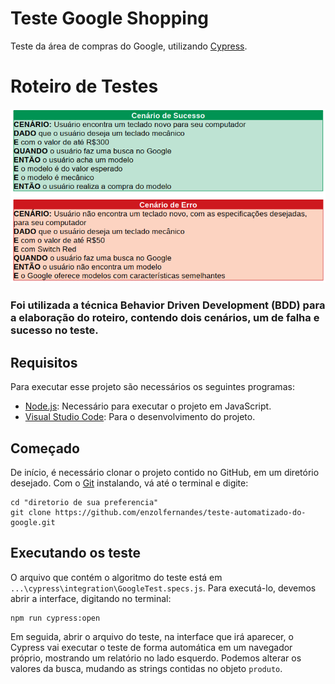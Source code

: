 # Teste Google Shopping
 Teste da área de compras do Google, utilizando [Cypress](https://www.cypress.io/).
 
# Roteiro de Testes
![Roteiros](/images/BDD.PNG)
### Foi utilizada a técnica Behavior Driven Development (BDD) para a elaboração do roteiro, contendo dois cenários, um de falha e sucesso no teste.





## Requisitos
Para executar esse projeto são necessários os seguintes programas:
- [Node.js](https://nodejs.org/en/): Necessário para executar o projeto em JavaScript.
- [Visual Studio Code](https://code.visualstudio.com/): Para o desenvolvimento do projeto.

## Começado
De início, é necessário clonar o projeto contido no GitHub, em um diretório desejado.
Com o [Git](https://git-scm.com/) instalando, vá até o terminal e digite:

```shell
cd "diretorio de sua preferencia"
git clone https://github.com/enzolfernandes/teste-automatizado-do-google.git
```
## Executando os teste
O arquivo que contém o algoritmo do teste está em `...\cypress\integration\GoogleTest.specs.js`. Para executá-lo, devemos abrir a interface, digitando no terminal:
```shell
npm run cypress:open
```
Em seguida, abrir o arquivo do teste, na interface que irá aparecer, o Cypress vai executar o teste de forma automática em um navegador próprio, mostrando um relatório no lado esquerdo. Podemos alterar os valores da busca, mudando as strings contidas no objeto `produto`.
